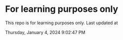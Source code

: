 # For learning purposes only
This repo is for learning purposes only.
Last updated at

Thursday, January 4, 2024 9:02:47 PM

